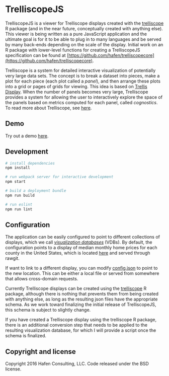 # TrelliscopeJS

TrelliscopeJS is a viewer for Trelliscope displays created with the [trelliscope](https://github.com/tesseradata/trelliscope) R package (and in the near future, conceptually created with anything else).  This viewer is being written as a pure JavaScript application and the ultimate goal is for it to be able to plug in to many languages and be served by many back-ends depending on the scale of the display.  Initial work on an R package with lower-level functions for creating a TrelliscopeJS specification can be found at [https://github.com/hafen/trelliscopecore](https://github.com/hafen/trelliscopecore).

Trelliscope is a system for detailed interactive visualization of potentially very large data sets.  The concept is to break a dataset into pieces, make a plot for each piece (each plot called a *panel*), and then arrange these plots into a grid or pages of grids for viewing.  This idea is based on [Trellis Display](http://polisci.msu.edu/jacoby/uic/manuscripts/95.8.color.pdf).  When the number of panels becomes very large, Trelliscope provides a system for allowing the user to interactively explore the space of the panels based on metrics computed for each panel, called *cognostics*.  To read more about Trelliscope, see [here](http://tessera.io/docs-trelliscope).

## Demo

Try out a demo [here](http://hafen.github.io/trelliscopejs-demo).

## Development

```bash
# install dependencies
npm install

# run webpack server for interactive development
npm start

# build a deployment bundle
npm run build

# run eslint
npm run lint
```

## Configuration

The application can be easily configured to point to different collections of displays, which we call [*visualization databases*](http://www.jmlr.org/proceedings/papers/v5/guha09a/guha09a.pdf) (VDBs).  By default, the configuration points to a display of median monthly home prices for each county in the United States, which is located [here](https://github.com/hafen/trelliscopejs_vdb_housing) and served through rawgit.

If want to link to a different display, you can modify [config.json](https://github.com/hafen/TrelliscopeJS/blob/master/config.json) to point to the new location.  This can be either a local file or served from somewhere that allows cross-domain requests.

Currently Trelliscope displays can be created using the [trelliscope](https://github.com/tesseradata/trelliscope) R package, although there is nothing that prevents them from being created with anything else, as long as the resulting json files have the appropriate schema.  As we work toward finalizing the initial release of TrelliscopeJS, this schema is subject to slightly change.

If you have created a Trelliscope display using the trelliscope R package, there is an additional conversion step that needs to be applied to the resulting visualization database, for which I will provide a script once the schema is finalized.

## Copyright and license

Copyright 2016 Hafen Consulting, LLC. Code released under the BSD license.
